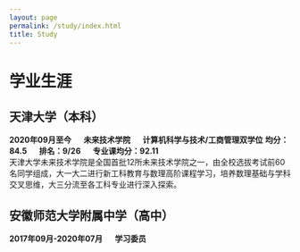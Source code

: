 ```yaml
---
layout: page
permalink: /study/index.html
title: Study
---
```


# 学业生涯

## 天津大学（本科）

**2020年09月至今** &emsp; **未来技术学院** &emsp; **计算机科学与技术/工商管理双学位**
**均分：84.5** &emsp; **排名：9/26** &emsp; **专业课均分：92.11**
<br>天津大学未来技术学院是全国首批12所未来技术学院之一，由全校选拔考试前60名同学组成，大一大二进行新工科教育与数理高阶课程学习，培养数理基础与学科交叉思维，大三分流至各工科专业进行深入探索。


## 安徽师范大学附属中学（高中）

**2017年09月-2020年07月** &emsp; **学习委员**


